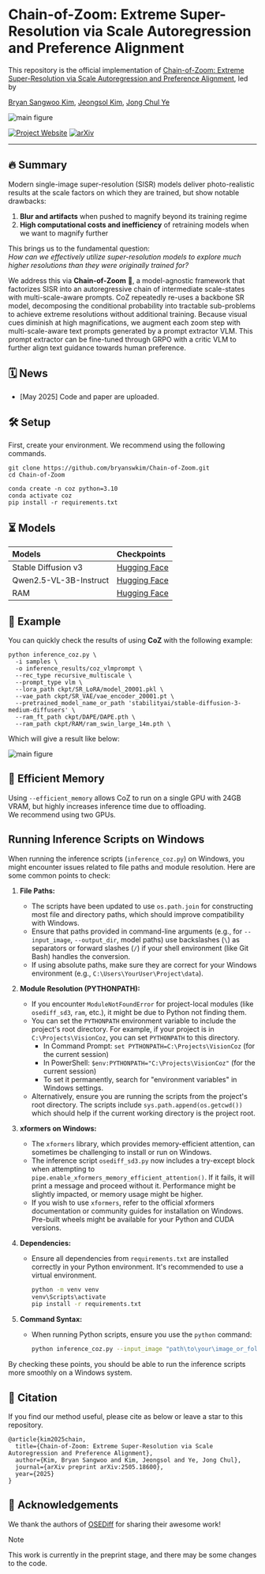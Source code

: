 # Chain-of-Zoom: Extreme Super-Resolution via Scale Autoregression and Preference Alignment

This repository is the official implementation of [Chain-of-Zoom: Extreme Super-Resolution via Scale Autoregression and Preference Alignment](https://arxiv.org/abs/2505.18600), led by

[Bryan Sangwoo Kim](https://scholar.google.com/citations?user=ndWU-84AAAAJ&hl=en), [Jeongsol Kim](https://jeongsol.dev/), [Jong Chul Ye](https://bispl.weebly.com/professor.html)

![main figure](assets/teaser.jpg)

[![Project Website](https://img.shields.io/badge/Project-Website-blue)](https://bryanswkim.github.io/chain-of-zoom/)
[![arXiv](https://img.shields.io/badge/arXiv-2505.18600-b31b1b.svg)](https://arxiv.org/abs/2505.18600)

---
## 🔥 Summary

Modern single-image super-resolution (SISR) models deliver photo-realistic results at the scale factors on which they are trained, but show notable drawbacks:

1. **Blur and artifacts** when pushed to magnify beyond its training regime
2. **High computational costs and inefficiency** of retraining models when we want to magnify further

This brings us to the fundamental question: \
_How can we effectively utilize super-resolution models to explore much higher resolutions than they were originally trained for?_

We address this via **Chain-of-Zoom** 🔎, a model-agnostic framework that factorizes SISR into an autoregressive chain of intermediate scale-states with multi-scale-aware prompts.
CoZ repeatedly re-uses a backbone SR model, decomposing the conditional probability into tractable sub-problems to achieve extreme resolutions without additional training.
Because visual cues diminish at high magnifications, we augment each zoom step with multi-scale-aware text prompts generated by a prompt extractor VLM.
This prompt extractor can be fine-tuned through GRPO with a critic VLM to further align text guidance towards human preference.

## 🗓 ️News
- [May 2025] Code and paper are uploaded.

## 🛠️ Setup
First, create your environment. We recommend using the following commands. 

```
git clone https://github.com/bryanswkim/Chain-of-Zoom.git
cd Chain-of-Zoom

conda create -n coz python=3.10
conda activate coz
pip install -r requirements.txt
```

## ⏳ Models

|Models|Checkpoints|
|:---------|:--------|
|Stable Diffusion v3|[Hugging Face](https://huggingface.co/stabilityai/stable-diffusion-3-medium)
|Qwen2.5-VL-3B-Instruct|[Hugging Face](https://huggingface.co/Qwen/Qwen2.5-VL-3B-Instruct)
|RAM|[Hugging Face](https://huggingface.co/spaces/xinyu1205/recognize-anything/blob/main/ram_swin_large_14m.pth)

## 🌄 Example
You can quickly check the results of using **CoZ** with the following example:
```
python inference_coz.py \
  -i samples \
  -o inference_results/coz_vlmprompt \
  --rec_type recursive_multiscale \
  --prompt_type vlm \
  --lora_path ckpt/SR_LoRA/model_20001.pkl \
  --vae_path ckpt/SR_VAE/vae_encoder_20001.pt \
  --pretrained_model_name_or_path 'stabilityai/stable-diffusion-3-medium-diffusers' \
  --ram_ft_path ckpt/DAPE/DAPE.pth \
  --ram_path ckpt/RAM/ram_swin_large_14m.pth \
```
Which will give a result like below:

![main figure](assets/example_result.png)

## 🔬 Efficient Memory
Using ```--efficient_memory``` allows CoZ to run on a single GPU with 24GB VRAM, but highly increases inference time due to offloading. \
We recommend using two GPUs.

## Running Inference Scripts on Windows

When running the inference scripts (`inference_coz.py`) on Windows, you might encounter issues related to file paths and module resolution. Here are some common points to check:

1.  **File Paths:**
    *   The scripts have been updated to use `os.path.join` for constructing most file and directory paths, which should improve compatibility with Windows.
    *   Ensure that paths provided in command-line arguments (e.g., for `--input_image`, `--output_dir`, model paths) use backslashes (`\`) as separators or forward slashes (`/`) if your shell environment (like Git Bash) handles the conversion.
    *   If using absolute paths, make sure they are correct for your Windows environment (e.g., `C:\Users\YourUser\Project\data`).

2.  **Module Resolution (PYTHONPATH):**
    *   If you encounter `ModuleNotFoundError` for project-local modules (like `osediff_sd3`, `ram`, etc.), it might be due to Python not finding them.
    *   You can set the `PYTHONPATH` environment variable to include the project's root directory. For example, if your project is in `C:\Projects\VisionCoz`, you can set `PYTHONPATH` to this directory.
        *   In Command Prompt: `set PYTHONPATH=C:\Projects\VisionCoz` (for the current session)
        *   In PowerShell: `$env:PYTHONPATH="C:\Projects\VisionCoz"` (for the current session)
        *   To set it permanently, search for "environment variables" in Windows settings.
    *   Alternatively, ensure you are running the scripts from the project's root directory. The scripts include `sys.path.append(os.getcwd())` which should help if the current working directory is the project root.

3.  **xformers on Windows:**
    *   The `xformers` library, which provides memory-efficient attention, can sometimes be challenging to install or run on Windows.
    *   The inference script `osediff_sd3.py` now includes a try-except block when attempting to `pipe.enable_xformers_memory_efficient_attention()`. If it fails, it will print a message and proceed without it. Performance might be slightly impacted, or memory usage might be higher.
    *   If you wish to use `xformers`, refer to the official xformers documentation or community guides for installation on Windows. Pre-built wheels might be available for your Python and CUDA versions.

4.  **Dependencies:**
    *   Ensure all dependencies from `requirements.txt` are installed correctly in your Python environment. It's recommended to use a virtual environment.
        ```bash
        python -m venv venv
        venv\Scripts\activate
        pip install -r requirements.txt
        ```

5.  **Command Syntax:**
    *   When running Python scripts, ensure you use the `python` command:
        ```bash
        python inference_coz.py --input_image "path\to\your\image_or_folder" --output_dir "path\to\your\output" --prompt "your prompt" ... [other arguments]
        ```

By checking these points, you should be able to run the inference scripts more smoothly on a Windows system.

## 📝 Citation
If you find our method useful, please cite as below or leave a star to this repository.

```
@article{kim2025chain,
  title={Chain-of-Zoom: Extreme Super-Resolution via Scale Autoregression and Preference Alignment},
  author={Kim, Bryan Sangwoo and Kim, Jeongsol and Ye, Jong Chul},
  journal={arXiv preprint arXiv:2505.18600},
  year={2025}
}
```

## 🤗 Acknowledgements
We thank the authors of [OSEDiff](https://github.com/cswry/OSEDiff) for sharing their awesome work!

> [!note]
> This work is currently in the preprint stage, and there may be some changes to the code.

